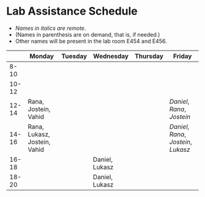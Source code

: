 # Lab Assistance Schedule

- _Names in italics are remote._
- (Names in parenthesis are on demand, that is, if needed.)
- Other names will be present in the lab room E454 and E456.

|       | Monday                                           | Tuesday                                           | Wednesday | Thursday | Friday                                            |
|-------|--------------------------------------------------|---------------------------------------------------|-----------|----------|---------------------------------------------------|
| 8-10  |                                                  |                                                   |           |          |                                                   |
| 10-12 |                                                  |                                                   |           |          |                                                   |
| 12-14 | Rana, Jostein, Vahid                             |                                                   |           |          | _Daniel_, _Rana_, _Jostein_                       |
| 14-16 | Rana, Lukasz, Jostein, Vahid                     |                                                   |           |          | _Daniel_, _Rana_, _Jostein_, _Lukasz_             |
| 16-18 |                                                  |                                                   | Daniel, Lukasz          |          |                                                   |
| 18-20 |                                                  |                                                   | Daniel, Lukasz          |          |                                                   |
